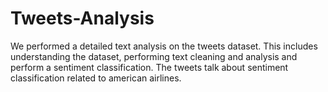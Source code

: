 # Tweets-Analysis
We performed a detailed text analysis on the tweets dataset. This includes understanding the dataset, performing text cleaning and analysis and perform a sentiment classification. The tweets talk about sentiment classification related to american airlines.
